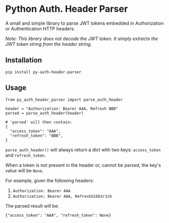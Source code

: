 Python Auth. Header Parser
==========================
A small and simple library to parse JWT tokens embedded in Authorization or Authentication HTTP headers.

_Note: This library does not decode the JWT token. It simply extracts the JWT token string from the header string._  

## Installation
```
pip install py-auth-header-parser
```


## Usage

```
from py_auth_header_parser import parse_auth_header

header = "Authorization: Bearer AAA, Refresh BBB"
parsed = parse_auth_header(header)

# 'parsed' will then contain:
{
  "access_token": "AAA",
  "refresh_token": "BBB",
}
```

`parse_auth_header()` will always return a dict with two keys: `access_token` and `refresh_token`.

When a token is not present in the header or, cannot be parsed, the key's value will be `None`.

For example, given the following headers:  
1. `Authorization: Bearer AAA`   
2. `Authorization: Bearer AAA, RefreshG1bb3r1sh`

The parsed result will be:
```
{"access_token": "AAA", "refresh_token": None}
```
